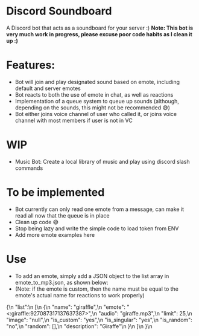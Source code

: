 # Discord Soundboard
A Discord bot that acts as a soundboard for your server :)
**Note: This bot is very much work in progress, please excuse poor code habits as I clean it up :)**

# Features:
- Bot will join and play designated sound based on emote, including default and server emotes
- Bot reacts to both the use of emote in chat, as well as reactions
- Implementation of a queue system to queue up sounds (although, depending on the sounds, this might not be recommended 😅)
- Bot either joins voice channel of user who called it, or joins voice channel with most members if user is not in VC

# WIP
- Music Bot: Create a local library of music and play using discord slash commands

# To be implemented
- Bot currently can only read one emote from a message, can make it read all now that the queue is in place
- Clean up code 😅
- Stop being lazy and write the simple code to load token from ENV
- Add more emote examples here

# Use
- To add an emote, simply add a JSON object to the list array in emote_to_mp3.json, as shown below:
- (Note: if the emote is custom, then the name must be equal to the emote's actual name for reactions to work properly)


{\n
  "list":\n
  [\n
    {\n
      "name": "giraffle",\n
      "emote": "<:giraffle:927087317137637387>",\n
      "audio": "giraffe.mp3",\n
      "limit": 25,\n
      "image": "null",\n
      "is_custom": "yes",\n
      "is_singular": "yes",\n
      "is_random": "no",\n
      "random": [],\n
      "description": "Giraffe"\n
    }\n
  ]\n
}\n
